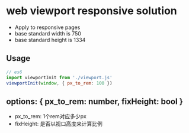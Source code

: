# web viewport responsive solution
* Apply to responsive pages
* base standard width is 750
* base standard height is 1334

## Usage
```javascript
// es6
import viewportInit from './viewport.js'
viewportInit(window, { px_to_rem: 100 })
```

## options: { px_to_rem: number, fixHeight: bool }
* px_to_rem: 1个rem对应多少px
* fixHeight: 是否以视口高度来计算比例